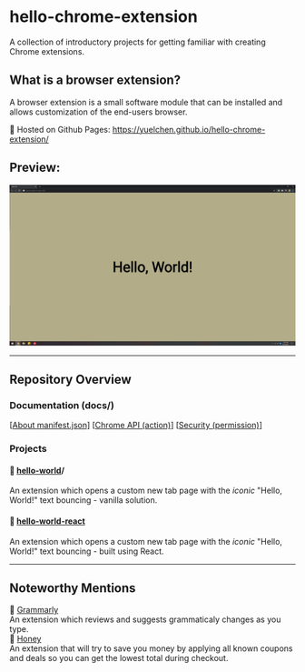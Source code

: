 # hello-chrome-extension
A collection of introductory projects for getting familiar with creating Chrome extensions. 

## What is a browser extension?
A browser extension is a small software module that can be installed and allows customization of the end-users browser.  

💛 Hosted on Github Pages: https://yuelchen.github.io/hello-chrome-extension/
## Preview:
![Hello, World! Preview](https://github.com/yuelchen/hello-chrome-extension/blob/main/hello-world-react/public/preview.png)

---
## Repository Overview
### Documentation (docs/)
\[[About manifest.json\]](https://github.com/yuelchen/hello-chrome-extension/blob/main/docs/manifest-json.md)
\[[Chrome API (action)\]](https://github.com/yuelchen/hello-chrome-extension/blob/main/docs/chrome-api.md)
\[[Security (permission)\]](https://github.com/yuelchen/hello-chrome-extension/blob/main/docs/permission.md)

### Projects
#### 🎯 [hello-world](https://github.com/yuelchen/hello-chrome-extension/tree/main/hello-world)/  
An extension which opens a custom new tab page with the _iconic_ "Hello, World!" text bouncing - vanilla solution.

#### 🎯 [hello-world-react](https://github.com/yuelchen/hello-chrome-extension/tree/main/hello-world-react)
An extension which opens a custom new tab page with the _iconic_ "Hello, World!" text bouncing - built using React.

---
## Noteworthy Mentions 
💎 [Grammarly](https://www.grammarly.com)  
An extension which reviews and suggests grammaticaly changes as you type.  
💎 [Honey](https://www.joinhoney.com/ref/cdi6fzx)  
An extension that will try to save you money by applying all known coupons and deals so you can get the lowest total during checkout.  
